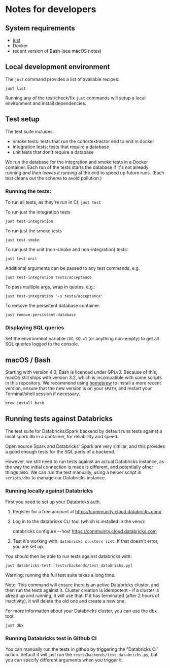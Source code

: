 # Notes for developers

## System requirements
- [just](https://github.com/casey/just)
- Docker
- recent version of Bash (see macOS notes)

## Local development environment
The `just` command provides a list of available recipes:
```
just list
```

Running any of the test/check/fix `just` commands will setup a local environment and
install dependencies.


## Test setup

The test suite includes:
- smoke tests: tests that run the cohortextractor end to end in docker
- integration tests: tests that require a database
- unit tests that don't require a database

We run the database for the integration and smoke tests in a Docker container. Each run of the tests starts the
database if it's not already running _and then leaves it running_ at the end to speed up future runs. (Each test cleans
out the schema to avoid pollution.)

### Running the tests:

To run all tests, as they're run in CI:
`just test`

To run just the integration tests
```
just test-integration
```

To run just the smoke tests
```
just test-smoke
```

To run just the unit (non-smoke and non-integration) tests:
```
just test-unit
```

Additional arguments can be passed to any test commands, e.g.
```
just test-integration tests/acceptance
```

To pass multiple args, wrap in quotes, e.g.:
```
just test-integration '-s tests/acceptance'
```

To remove the persistent database container:
```
just remove-persistent-database
```

### Displaying SQL queries

Set the environment variable `LOG_SQL=1` (or anything non-empty) to get
all SQL queries logged to the console.

## macOS / Bash

Starting with version 4.0, Bash is licenced under GPLv3. Because of this, macOS still ships with version 3.2, which is incompatible with some scripts in this repository. We recommend using [homebrew](https://brew.sh/) to install a more recent version, ensure that the new version is on your `$PATH`, and restart your Terminal/shell session if necessary.

```bash
brew install bash
```


## Running tests against Databricks

The test suite for Databricks/Spark backend by default runs tests against
a local spark db in a container, for reliablility and speed.

Open source Spark and Databricks' Spark are very similar, and this provides
a good enough tests for the SQL parts of a backend.

However, we still need to run tests against an actual Databricks instance, as
the way the initial connection is made is different, and potentially other
things also. We can run the test manually, using a helper script in
`scripts/dbx` to manage our Databricks instance.


### Running locally against Databricks

First you need to set up your Databricks auth.

1. Register for a free account at https://community.cloud.databricks.com/

2. Log in to the databricks CLI tool (which is installed in the venv):

    databricks configure --host https://community.cloud.databricks.com

3. Test it's working with: `databricks clusters list`. If that doesn't error,
   you are set up.


You should then be able to run tests against databricks with:

    just databricks-test [tests/backends/test_databricks.py]

Warning: running the full test suite takes a long time.

Note: This command will ensure there is an active Databricks cluster, and then
run the tests against it.  Cluster creation is idempotent - if a cluster is
alread up and running, it will use that. If it has terminated (after 2 hours of
inactivity), it will delete the old one and create a new one.

For more information about your Databricks cluster, you can use the dbx tool:

    just dbx

### Running Databricks test in Github CI

You can manually run the tests in github by triggering the "Databricks CI"
action.  default it will just run the `tests/backends/test_databricks.py`, but
you can specify different arguments when you trigger it.
